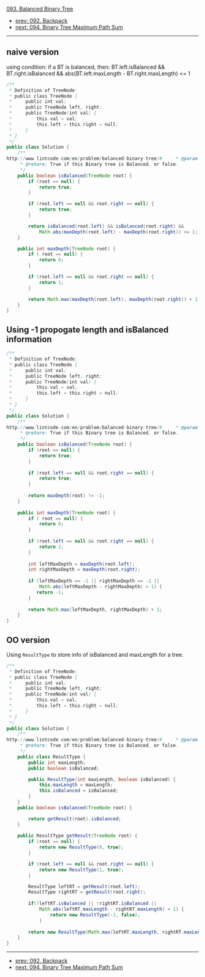[093. Balanced Binary Tree](http://www.lintcode.com/problem/balanced-binary-tree)

- [prev: 092. Backpack](092-backpack.md)
- [next: 094. Binary Tree Maximum Path Sum](094-binary-tree-maximum-path-sum.md)

---
## naive version

using condition: if a BT is balanced, then: BT.left.isBalanced && BT.right.isBalanced && abs(BT.left.maxLength - BT.right.maxLength) <= 1

```java
/**
 * Definition of TreeNode:
 * public class TreeNode {
 *     public int val;
 *     public TreeNode left, right;
 *     public TreeNode(int val) {
 *         this.val = val;
 *         this.left = this.right = null;
 *     }
 * }
 */
public class Solution {
    /**
http://www.lintcode.com/en/problem/balanced-binary-tree/#     * @param root: The root of binary tree.
     * @return: True if this Binary tree is Balanced, or false.
     */
    public boolean isBalanced(TreeNode root) {
        if (root == null) {
            return true;
        }

        if (root.left == null && root.right == null) {
            return true;
        }

        return isBalanced(root.left) && isBalanced(root.right) &&
            Math.abs(maxDepth(root.left) - maxDepth(root.right)) <= 1;
    }

    public int maxDepth(TreeNode root) {
        if ( root == null) {
            return 0;
        }

        if (root.left == null && root.right == null) {
            return 1;
        }

        return Math.max(maxDepth(root.left), maxDepth(root.right)) + 1;
    }
}
```
## Using -1 propogate length and isBalanced information

```java
/**
 * Definition of TreeNode:
 * public class TreeNode {
 *     public int val;
 *     public TreeNode left, right;
 *     public TreeNode(int val) {
 *         this.val = val;
 *         this.left = this.right = null;
 *     }
 * }
 */
public class Solution {
    /**
http://www.lintcode.com/en/problem/balanced-binary-tree/#     * @param root: The root of binary tree.
     * @return: True if this Binary tree is Balanced, or false.
     */
    public boolean isBalanced(TreeNode root) {
        if (root == null) {
            return true;
        }
        
        if (root.left == null && root.right == null) {
            return true;
        }
        
        return maxDepth(root) != -1;
    }
    
    public int maxDepth(TreeNode root) {
        if ( root == null) {
            return 0;
        }
        
        if (root.left == null && root.right == null) {
            return 1;
        }
        
        int leftMaxDepth = maxDepth(root.left);
        int rightMaxDepth = maxDepth(root.right);
        
        if (leftMaxDepth == -1 || rightMaxDepth == -1 ||
            Math.abs(leftMaxDepth - rightMaxDepth) > 1) {
           return -1;  
        }
        
        return Math.max(leftMaxDepth, rightMaxDepth) + 1;
    }
}
```

## OO version

Using `ResultType` to store info of isBalanced and maxLength for a tree.

```java
/**
 * Definition of TreeNode:
 * public class TreeNode {
 *     public int val;
 *     public TreeNode left, right;
 *     public TreeNode(int val) {
 *         this.val = val;
 *         this.left = this.right = null;
 *     }
 * }
 */
public class Solution {
    /**
http://www.lintcode.com/en/problem/balanced-binary-tree/#     * @param root: The root of binary tree.
     * @return: True if this Binary tree is Balanced, or false.
     */
    public class ResultType {
        public int maxLength;
        public boolean isBalanced;

        public ResultType(int maxLength, boolean isBalanced) {
            this.maxLength = maxLength;
            this.isBalanced = isBalanced;
        }
    }
    public boolean isBalanced(TreeNode root) {

        return getResult(root).isBalanced;
    }
    
    public ResultType getResult(TreeNode root) {
        if (root == null) {
            return new ResultType(0, true);
        }

        if (root.left == null && root.right == null) {
            return new ResultType(1, true);
        }

        ResultType leftRT = getResult(root.left);
        ResultType rightRT = getResult(root.right);
        
        if(!leftRT.isBalanced || !rightRT.isBalanced ||
            Math.abs(leftRT.maxLength - rightRT.maxLength) > 1) {
                return new ResultType(-1, false);
            }
  
        return new ResultType(Math.max(leftRT.maxLength, rightRT.maxLength) + 1, true);
    }
}
```
---

- [prev: 092. Backpack](092-backpack.md)
- [next: 094. Binary Tree Maximum Path Sum](094-binary-tree-maximum-path-sum.md)
